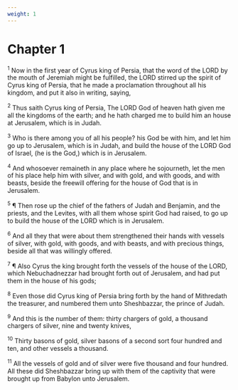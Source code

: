 ```yaml
---
weight: 1
---
```


# Chapter 1

<sup>1</sup> Now in the first year of Cyrus king of Persia, that the word of the LORD by the mouth of Jeremiah might be fulfilled, the LORD stirred up the spirit of Cyrus king of Persia, that he made a proclamation throughout all his kingdom, and put it also in writing, saying, 

<sup>2</sup> Thus saith Cyrus king of Persia, The LORD God of heaven hath given me all the kingdoms of the earth; and he hath charged me to build him an house at Jerusalem, which is in Judah. 

<sup>3</sup> Who is there among you of all his people? his God be with him, and let him go up to Jerusalem, which is in Judah, and build the house of the LORD God of Israel, (he is the God,) which is in Jerusalem. 

<sup>4</sup> And whosoever remaineth in any place where he sojourneth, let the men of his place help him with silver, and with gold, and with goods, and with beasts, beside the freewill offering for the house of God that is in Jerusalem. 

<sup>5</sup> ¶ Then rose up the chief of the fathers of Judah and Benjamin, and the priests, and the Levites, with all them whose spirit God had raised, to go up to build the house of the LORD which is in Jerusalem. 

<sup>6</sup> And all they that were about them strengthened their hands with vessels of silver, with gold, with goods, and with beasts, and with precious things, beside all that was willingly offered. 

<sup>7</sup> ¶ Also Cyrus the king brought forth the vessels of the house of the LORD, which Nebuchadnezzar had brought forth out of Jerusalem, and had put them in the house of his gods; 

<sup>8</sup> Even those did Cyrus king of Persia bring forth by the hand of Mithredath the treasurer, and numbered them unto Sheshbazzar, the prince of Judah. 

<sup>9</sup> And this is the number of them: thirty chargers of gold, a thousand chargers of silver, nine and twenty knives, 

<sup>10</sup> Thirty basons of gold, silver basons of a second sort four hundred and ten, and other vessels a thousand. 

<sup>11</sup> All the vessels of gold and of silver were five thousand and four hundred. All these did Sheshbazzar bring up with them of the captivity that were brought up from Babylon unto Jerusalem. 


